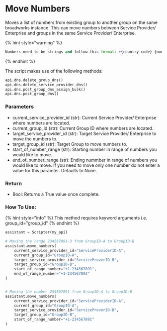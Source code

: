 # Move Numbers

Moves a list of numbers from existing group to another group on the same broadworks instance. This can move numbers between Service Provider/ Enterprise and groups in the same Service Provider/ Enterprise.

{% hint style="warning" %}
```python
Numbers need to be strings and follow this format: +{country code}-{number}.
```
{% endhint %}

The script makes use of the following methods:

```python
api.dns.delete_group_dns()
api.dns.delete_service_provider_dns()
api.dns.post_group_dns_assign_bulk()
api.dns.post_group_dns()
```

### Parameters&#x20;

* current\_service\_provider\_id (str): Current Service Provider/ Enterprise where numbers are located.
* current\_group\_id (str): Current Group ID where numbers are located.&#x20;
* target\_service\_provider\_id (str): Target Service Provider/ Enterprise to move the numbers to.
* target\_group\_id (str): Target Group to move numbers to.&#x20;
* start\_of\_number\_range (str): Starting number in range of numbers you would like to move.
* end\_of\_number\_range (str): Ending nummber in range of numbers you would like to move. If you need to move only one number do not enter a value for this paramter. Defaults to None.

### Return

* Bool: Returns a True value once complete.&#x20;

### How To Use:

{% hint style="info" %}
This method requires keyword arguments i.e. group_id="group_id"
{% endhint %}

```python
assistant = Scripter(my_api)

# Moving the range 234567891-3 from GroupID-A to GroupID-B
assistant.move_numbers(
    current_service_provider_id="ServiceProviderID-A",
    current_group_id="GroupID-A",
    target_service_provider_id="ServiceProverID-B",
    target_group_id="GroupID-B",
    start_of_range_number="+1-234567891",
    end_of_range_number="+1-234567892"
)


# Moving the number 234567891 from GroupID-A to GroupID-B
assistant.move_numbers(
    current_service_provider_id="ServiceProviderID-A",
    current_group_id="GroupID-A",
    target_service_provider_id="ServiceProverID-B",
    target_group_id="GroupID-B",
    start_of_range_number="+1-234567891"
)
```
